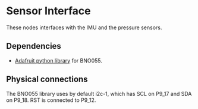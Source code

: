 # Sensor Interface
These nodes interfaces with the IMU and the pressure sensors.

## Dependencies
* [Adafruit python library](https://github.com/adafruit/Adafruit_Python_BNO055) for BNO055.

## Physical connections
The BNO055 library uses by default i2c-1, which has SCL on P9_17 and SDA on P9_18. RST is connected to P9_12.
